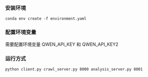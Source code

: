 ### 安装环境

`conda env create -f environment.yaml`

### 配置环境变量

需要配置环境变量 QWEN_API_KEY 和 QWEN_API_KEY2


### 运行方式

`python client.py crawl_server.py 8000 analysis_server.py 8001`
